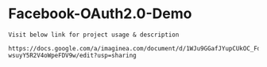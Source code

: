 # Facebook-OAuth2.0-Demo
```
Visit below link for project usage & description

https://docs.google.com/a/imaginea.com/document/d/1WJu9GGafJYupCUkOC_FdqmN-wsuyY5R2V4oWpeFDV9w/edit?usp=sharing

```



